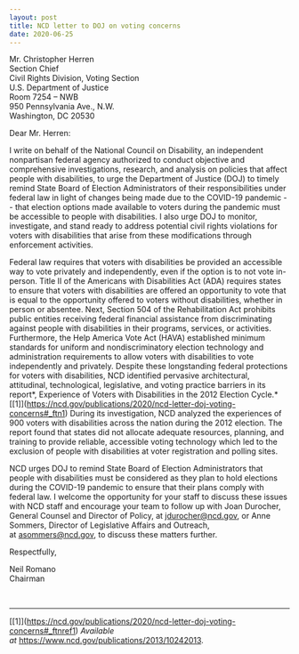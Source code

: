 ```yaml
---
layout: post
title: NCD letter to DOJ on voting concerns
date: 2020-06-25
---
```

Mr. Christopher Herren  \
Section Chief\
Civil Rights Division, Voting Section\
U.S. Department of Justice\
Room 7254 – NWB\
950 Pennsylvania Ave., N.W.\
Washington, DC 20530

Dear Mr. Herren:

I write on behalf of the National Council on Disability, an independent nonpartisan federal agency authorized to conduct objective and comprehensive investigations, research, and analysis on policies that affect people with disabilities, to urge the Department of Justice (DOJ) to timely remind State Board of Election Administrators of their responsibilities under federal law in light of changes being made due to the COVID-19 pandemic -- that election options made available to voters during the pandemic must be accessible to people with disabilities. I also urge DOJ to monitor, investigate, and stand ready to address potential civil rights violations for voters with disabilities that arise from these modifications through enforcement activities. 

Federal law requires that voters with disabilities be provided an accessible way to vote privately and independently, even if the option is to not vote in-person. Title II of the Americans with Disabilities Act (ADA) requires states to ensure that voters with disabilities are offered an opportunity to vote that is equal to the opportunity offered to voters without disabilities, whether in person or absentee. Next, Section 504 of the Rehabilitation Act prohibits public entities receiving federal financial assistance from discriminating against people with disabilities in their programs, services, or activities. Furthermore, the Help America Vote Act (HAVA) established minimum standards for uniform and nondiscriminatory election technology and administration requirements to allow voters with disabilities to vote independently and privately. Despite these longstanding federal protections for voters with disabilities, NCD identified pervasive architectural, attitudinal, technological, legislative, and voting practice barriers in its report*, Experience of Voters with Disabilities in the 2012 Election Cycle.*[\[1]](https://ncd.gov/publications/2020/ncd-letter-doj-voting-concerns#_ftn1) During its investigation, NCD analyzed the experiences of 900 voters with disabilities across the nation during the 2012 election. The report found that states did not allocate adequate resources, planning, and training to provide reliable, accessible voting technology which led to the exclusion of people with disabilities at voter registration and polling sites.

NCD urges DOJ to remind State Board of Election Administrators that people with disabilities must be considered as they plan to hold elections during the COVID-19 pandemic to ensure that their plans comply with federal law. I welcome the opportunity for your staff to discuss these issues with NCD staff and encourage your team to follow up with Joan Durocher, General Counsel and Director of Policy, at [jdurocher@ncd.gov](mailto:jdurocher@ncd.gov), or Anne Sommers, Director of Legislative Affairs and Outreach, at [asommers@ncd.gov](mailto:asommers@ncd.gov), to discuss these matters further.

Respectfully,

Neil Romano\
Chairman

 



- - -

[\[1]](https://ncd.gov/publications/2020/ncd-letter-doj-voting-concerns#_ftnref1) *Available at* <https://www.ncd.gov/publications/2013/10242013>.
